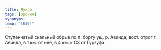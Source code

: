 ```yaml
---
title: Лунда
tags: [ороним]
synonyms:
temp: "[Б16]"
---
```


Ступенчатый скальный обрыв по п. борту ущ. р. Авинда; вост. отрог г. Авинда, в 1
км. от нее, в 4 км. к СЗ от Гурзуфа.
